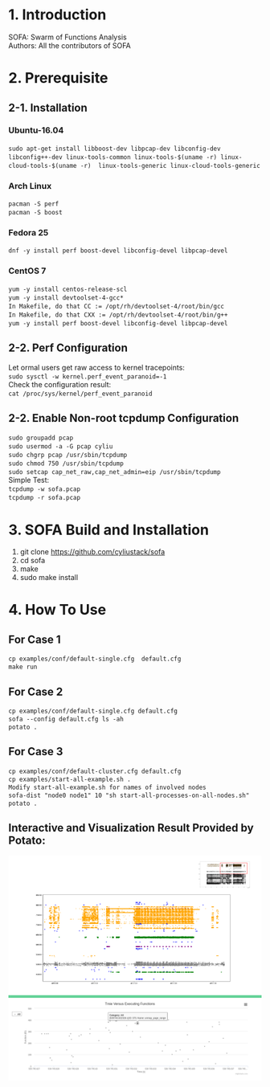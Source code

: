 # 1. Introduction
SOFA: Swarm of Functions Analysis  
Authors: All the contributors of SOFA

# 2. Prerequisite

## 2-1. Installation 
### Ubuntu-16.04
`sudo apt-get install libboost-dev libpcap-dev libconfig-dev libconfig++-dev linux-tools-common linux-tools-$(uname -r) linux-cloud-tools-$(uname -r)  linux-tools-generic linux-cloud-tools-generic ` 
### Arch Linux
`pacman -S perf`  
`pacman -S boost`  
### Fedora 25
`dnf -y install perf boost-devel libconfig-devel libpcap-devel`
### CentOS 7
`yum -y install centos-release-scl`  
`yum -y install devtoolset-4-gcc*`  
`In Makefile, do that CC := /opt/rh/devtoolset-4/root/bin/gcc`  
`In Makefile, do that CXX := /opt/rh/devtoolset-4/root/bin/g++`  
`yum -y install perf boost-devel libconfig-devel libpcap-devel`  


## 2-2. Perf Configuration
Let ormal users get raw access to kernel tracepoints:  
`sudo sysctl -w kernel.perf_event_paranoid=-1`  
Check the configuration result:  
`cat /proc/sys/kernel/perf_event_paranoid`  

## 2-2. Enable Non-root tcpdump Configuration
`sudo groupadd pcap`   
`sudo usermod -a -G pcap cyliu`   
`sudo chgrp pcap /usr/sbin/tcpdump`  
`sudo chmod 750 /usr/sbin/tcpdump`  
`sudo setcap cap_net_raw,cap_net_admin=eip /usr/sbin/tcpdump`  
Simple Test:  
`tcpdump -w sofa.pcap`  
`tcpdump -r sofa.pcap`  
  

# 3. SOFA Build and Installation 
1. git clone https://github.com/cyliustack/sofa
2. cd sofa 
3. make 
4. sudo make install

# 4. How To Use
## For Case 1
```
cp examples/conf/default-single.cfg  default.cfg
make run
```
## For Case 2
```
cp examples/conf/default-single.cfg default.cfg
sofa --config default.cfg ls -ah  
potato .    
```
## For Case 3
```
cp examples/conf/default-cluster.cfg default.cfg
cp examples/start-all-example.sh .
Modify start-all-example.sh for names of involved nodes
sofa-dist "node0 node1" 10 "sh start-all-processes-on-all-nodes.sh" 
potato .    
```

## Interactive and Visualization Result Provided by Potato:  
![Alt text](./figures/demo.png)
![Alt text](./figures/demo2.png)



